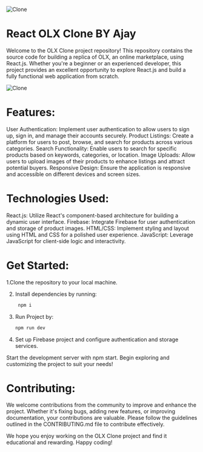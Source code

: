 ![Clone]([https://media2.giphy.com/media/VdoLDJeQiMNo9e7C80/giphy.gif](https://miro.medium.com/v2/resize:fit:1358/0*_b5ZnT9nLZlPpfxa.gif))

# React OLX Clone BY Ajay

Welcome to the OLX Clone project repository! This repository contains the source code for building a replica of OLX, an online marketplace, using React.js. Whether you're a beginner or an experienced developer, this project provides an excellent opportunity to explore React.js and build a fully functional web application from scratch.


![Clone](https://media2.giphy.com/media/VdoLDJeQiMNo9e7C80/giphy.gif)


# Features:

User Authentication: Implement user authentication to allow users to sign up, sign in, and manage their accounts securely.
Product Listings: Create a platform for users to post, browse, and search for products across various categories.
Search Functionality: Enable users to search for specific products based on keywords, categories, or location.
Image Uploads: Allow users to upload images of their products to enhance listings and attract potential buyers.
Responsive Design: Ensure the application is responsive and accessible on different devices and screen sizes.

# Technologies Used:

React.js: Utilize React's component-based architecture for building a dynamic user interface.
Firebase: Integrate Firebase for user authentication and storage of product images.
HTML/CSS: Implement styling and layout using HTML and CSS for a polished user experience.
JavaScript: Leverage JavaScript for client-side logic and interactivity.

# Get Started:

1.Clone the repository to your local machine.

2. Install dependencies by running:
   
   ```bash
    npm i 

3. Run Project by:
   
   ```bash
   npm run dev

4. Set up Firebase project and configure authentication and storage services.

Start the development server with npm start.
Begin exploring and customizing the project to suit your needs!
# Contributing:
We welcome contributions from the community to improve and enhance the project. Whether it's fixing bugs, adding new features, or improving documentation, your contributions are valuable. Please follow the guidelines outlined in the CONTRIBUTING.md file to contribute effectively.

We hope you enjoy working on the OLX Clone project and find it educational and rewarding. Happy coding!





